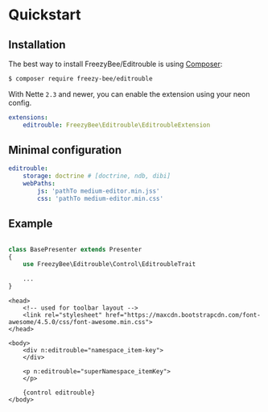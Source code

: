 Quickstart
==========


Installation
------------

The best way to install FreezyBee/Editrouble is using  [Composer](http://getcomposer.org/):

```sh
$ composer require freezy-bee/editrouble
```

With Nette `2.3` and newer, you can enable the extension using your neon config.

```yml
extensions:
	editrouble: FreezyBee\Editrouble\EditroubleExtension
```

Minimal configuration
------------------

```yml
editrouble:
    storage: doctrine # [doctrine, ndb, dibi]
    webPaths:
        js: 'pathTo medium-editor.min.jss'
        css: 'pathTo medium-editor.min.css'
```

Example
-------

```php

class BasePresenter extends Presenter
{
    use FreezyBee\Editrouble\Control\EditroubleTrait

    ...
}
```

```smarty
<head>
    <!-- used for toolbar layout -->
    <link rel="stylesheet" href="https://maxcdn.bootstrapcdn.com/font-awesome/4.5.0/css/font-awesome.min.css">
</head>

<body>
    <div n:editrouble="namespace_item-key">
    </div>
    
    <p n:editrouble="superNamespace_itemKey">
    </p>

    {control editrouble}
</body>
```